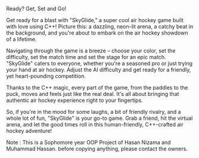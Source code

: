 Ready? Get, Set and Go!

Get ready for a blast with "SkyGlide," a super cool air hockey game built with love using C++! Picture this: a dazzling, neon-lit arena, a catchy beat in the background, and you're about to embark on the air hockey showdown of a lifetime.

Navigating through the game is a breeze – choose your color, set the difficulty, set the match time and set the stage for an epic match. "SkyGlide" caters to everyone, whether you're a seasoned pro or just trying your hand at air hockey. Adjust the AI difficulty and get ready for a friendly, yet heart-pounding competition.

Thanks to the C++ magic, every part of the game, from the paddles to the puck, moves and feels just like the real deal. It's all about bringing that authentic air hockey experience right to your fingertips.

So, if you're in the mood for some laughs, a bit of friendly rivalry, and a whole lot of fun, "SkyGlide" is your go-to game. Grab a friend, hit the virtual arena, and let the good times roll in this human-friendly, C++-crafted air hockey adventure!

Note : This is a Sophomore year OOP Project of Hasan Nizama and Muhammad Hassan. before copying anything, please contact the owners.

